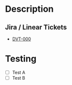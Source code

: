 # Description

<!-- Please include a summary of the changes and the related issue. Indicate
which changes are breaking. Please also include relevant motivation and context.
List any dependencies that are required for this change. -->

## Jira / Linear Tickets

- [DVT-000]()

# Testing

<!-- Please describe the tests you ran to verify your changes. Provide
instructions so the tests are reproducible. Please also list any relevant
details for the test configuration -->

- [ ] Test A
- [ ] Test B
